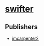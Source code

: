 # [swifter](https://pypi.org/project/swifter)



## Publishers
- [jmcarpenter2](https://pypi.org/user/jmcarpenter2)

